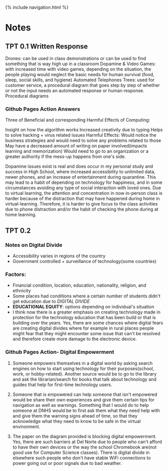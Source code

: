 {% include navigation.html %}
# Notes

## TPT 0.1 Written Response

Drones: can be used in class demonstrations or can be used to find something that is way high up in a classroom
Dopamine & Video Games: with increased time with video games, depending on the situation, the people playing would neglect the basic needs for human survival (food, sleep, social skills, and hygiene)
Automated Telephones Trees: used for customer service, a procedural diagram that goes step by step of whether or not the input needs an automated response or human response. Procedural diagrams

### Github Pages Action Answers
Three of Beneficial and corresponding Harmful Effects of Computing:

Insight on how the algorithm works
Increased creativity due to typing
Helps to solve hacking + virus related issues
Harmful Effects:
Would notice the business strategies and would need to solve any problems related to those
May have a decreased amount of writing on paper involved(impacts learning and memorization)
Would need to go to an organization or a greater authority if the mess-up happens from one's side.

Dopamine issues exist is real and does occur in my personal study and success in High School, where increased accessibility to unlimited data, newer phones, and an increase of entertainment during quarantine. 
This may lead to a habit of depending on technology for happiness, and in some circumstances avoiding any type of social interaction with loved ones. Due to virtual learning, the attention and concentration in now in-person class is harder because of the distraction that may have happened during home in virtual-learning. 
Therefore, it is harder to give focus to the class activities due to phone distraction and/or the habit of checking the phone during at home learning.

## TPT 0.2 

### Notes on Digital Divide
- Accessibility varies in regions of the country
- Government controlled + surveillance of technology(some countries)

### Factors:
- Financial condition, location, education, nationality, religion, and ethnicity
- Some places had conditions where a certain number of students didn't get education due to _DIGITAL DIVIDE_ 
- **EDUCATIONAL EQUITY**: options depending on individual's situation
- I think now there is a greater emphasis on creating technology made in protection for the technology education that has been build or that is building over the years. Yes, there are some chances where digital fears are creating digital divides where for example in rural places people might fear that they might encounter some issue that can't be resolved and therefore create more damage to the electronic device.

### Github Pages Action- Digital Empowerment

1. Someone empowers themselves in a digital world by asking search engines on how to start using technology for their purposes(school, work, or hobby-related). Another source would be to go to the library and ask the librarian/search for books that talk about technology and guides that help for first-time technology users.

2. Someone that is empowered can help someone that isn't empowered would be share their own experiences and give them certain tips for navigation as well as warnings. Something that I would do to help someone at DNHS would be to first ask them what they need help with and give them the warning signs ahead of time, so that they acknowledge what they need to know to be safe in the virtual environment.

3. The paper on the diagram provided is blocking digital empowerment. Yes, there are such barriers at Del Norte due to people who can't afford to have their own devices or the way the school Chromebook are(not good use for Computer Science classes). 
There is digital divide in elsewhere such people who don't have stable WiFi connections to power going out or poor signals due to bad weather.
